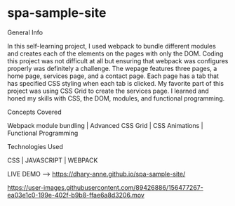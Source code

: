 # spa-sample-site

General Info

In this self-learning project, I used webpack to bundle different modules and creates each of the elements on the pages with only the DOM. Coding this project was not difficult at all but ensuring that webpack was configures properly was definitely a challenge. The wepage features three pages, a home page, services page, and a contact page. Each page has a tab that has specified CSS styling when each tab is clicked. My favorite part of this project was using CSS Grid to create the services page. I learned and honed my skills with CSS, the DOM, modules, and functional programming.

Concepts Covered

Webpack module bundling | Advanced CSS Grid | CSS Animations | Functional Programming 

Technologies Used

CSS | JAVASCRIPT | WEBPACK 

LIVE DEMO --> https://dhary-anne.github.io/spa-sample-site/


https://user-images.githubusercontent.com/89426886/156477267-ea03e1c0-199e-402f-b9b8-ffae6a8d3206.mov

